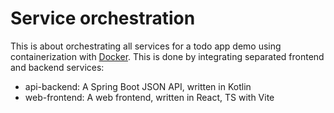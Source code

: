 # Service orchestration

This is about orchestrating all services for a todo app demo using containerization
with [Docker](https://www.docker.com/). This is done by integrating separated frontend and backend services:
- api-backend: A Spring Boot JSON API, written in Kotlin
- web-frontend: A web frontend, written in React, TS with Vite